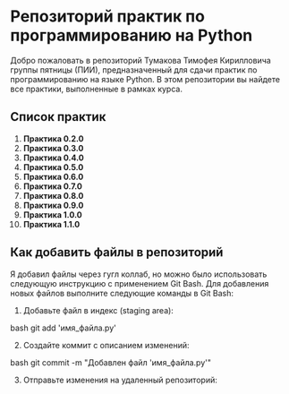 # Репозиторий практик по программированию на Python

Добро пожаловать в репозиторий Тумакова Тимофея Кирилловича группы пятницы (ПИИ), предназначенный для сдачи практик по программированию на языке Python. В этом репозитории вы найдете все практики, выполненные в рамках курса.

## Список практик

1. **Практика 0.2.0**
2. **Практика 0.3.0**
3. **Практика 0.4.0**
4. **Практика 0.5.0**
5. **Практика 0.6.0**
6. **Практика 0.7.0**
7. **Практика 0.8.0**
8. **Практика 0.9.0**
9. **Практика 1.0.0**
10. **Практика 1.1.0**

## Как добавить файлы в репозиторий

Я добавил файлы через гугл коллаб, но можно было использовать следующую инструкцию с применением Git Bash. Для добавления новых файлов выполните следующие команды в Git Bash:

1. Добавьте файл в индекс (staging area):

   
bash
   git add 'имя_файла.py'
   
2. Создайте коммит с описанием изменений:

   
bash
   git commit -m "Добавлен файл 'имя_файла.py'"
   
3. Отправьте изменения на удаленный репозиторий:

   

